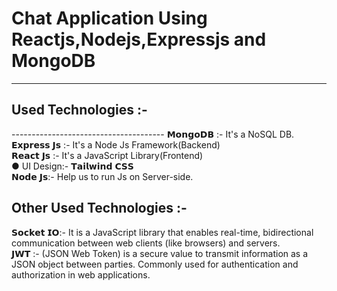 <h1>Chat Application Using Reactjs,Nodejs,Expressjs and MongoDB </h1>
<hr>

 <h2>Used Technologies :- </h2>
--------------------------------------
𝗠𝗼𝗻𝗴𝗼𝗗𝗕 :- It's a NoSQL DB.  <br>
𝗘𝘅𝗽𝗿𝗲𝘀𝘀 𝗝𝘀 :- It's a Node Js Framework(Backend) <br>
𝗥𝗲𝗮𝗰𝘁 𝗝𝘀 :- It's a JavaScript Library(Frontend) <br>
                   ● UI Design:- 𝗧𝗮𝗶𝗹𝘄𝗶𝗻𝗱 𝗖𝗦𝗦     <br>
𝗡𝗼𝗱𝗲 𝗝𝘀:-  Help us to run Js on Server-side. <br>

 Other Used Technologies :- 
------------------------------------------------
𝗦𝗼𝗰𝗸𝗲𝘁 𝗜𝗢:- It is a JavaScript library that enables real-time, bidirectional communication between web clients (like browsers) and servers.
<br>
𝗝𝗪𝗧 :- (JSON Web Token) is a secure value to transmit information as a JSON object between parties. Commonly used for authentication and authorization in web applications.
